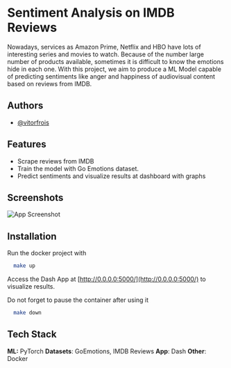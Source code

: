 
# Sentiment Analysis on IMDB Reviews

Nowadays, services as Amazon Prime, Netflix and HBO have lots of interesting series and movies to watch. Because of the number large number of products available,
sometimes it is difficult to know the emotions hide in each one. With this project, we aim to produce a ML Model capable of predicting sentiments like anger and happiness of audiovisual content based on reviews from IMDB.

## Authors

- [@vitorfrois](https://www.github.com/vitorfrois)


## Features

- Scrape reviews from IMDB
- Train the model with Go Emotions dataset.
- Predict sentiments and visualize results at dashboard with graphs

## Screenshots

![App Screenshot](https://via.placeholder.com/468x300?text=App+Screenshot+Here)


## Installation

Run the docker project with

```bash
  make up
```
Access the Dash App at [http://0.0.0.0:5000/](http://0.0.0.0:5000/) to visualize results.

Do not forget to pause the container after using it 
```bash
  make down
```
    
## Tech Stack

**ML:** PyTorch
**Datasets**: GoEmotions, IMDB Reviews
**App**: Dash
**Other**: Docker
